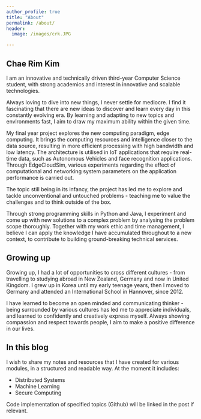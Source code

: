 ```yaml
---
author_profile: true
title: "About"
permalink: /about/
header:
  image: /images/crk.JPG

---
```


## Chae Rim Kim
I am an innovative and technically driven third-year Computer Science student, with strong academics and interest in innovative and scalable technologies.

Always loving to dive into new things, I never settle for mediocre. I find it fascinating that there are new ideas to discover and learn every day in this constantly evolving era. By learning and adapting to new topics and environments fast, I aim to draw my maximum ability within the given time.

My final year project explores the new computing paradigm, edge computing. It brings the computing resources and intelligence closer to the data source, resulting in more efficient processing with high bandwidth and low latency. The architecture is utilised in IoT applications that require real-time data, such as Autonomous Vehicles and face recognition applications. Through EdgeCloudSim, various experiments regarding the effect of computational and networking system parameters on the application performance is carried out.

The topic still being in its infancy, the project has led me to explore and tackle unconventional and untouched problems - teaching me to value the challenges and to think outside of the box.

Through strong programming skills in Python and Java, I experiment and come up with new solutions to a complex problem by analysing the problem scope thoroughly. Together with my work ethic and time management, I believe I can apply the knowledge I have accumulated throughout to a new context, to contribute to building ground-breaking technical services.


## Growing up

Growing up, I had a lot of opportunities to cross different cultures - from travelling to studying abroad in New Zealand, Germany and now in United Kingdom. I grew up in Korea until my early teenage years, then I moved to Germany and attended an International School in Hannover, since 2012.

I have learned to become an open minded and communicating thinker - being surrounded by various cultures has led me to appreciate individuals, and learned to confidently and creatively express myself. Always showing compassion and respect towards people, I aim to make a positive difference in our lives.



## In this blog

I wish to share my notes and resources that I have created for various modules, in a structured and readable way. At the moment it includes:
 - Distributed Systems
 - Machine Learning
 - Secure Computing

Code implementation of specified topics (Github) will be linked in the post if relevant.

